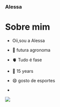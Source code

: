 ### Alessa 

# Sobre mim
- Oii,sou a Alessa
  
- 🌱 futura agronoma
  
- 🫀 Tudo é fase
  
- 🤔 15 years
 
- 😄 gosto de esportes
- 
 ![](https://img.elo7.com.br/product/original/2FA1740/painel-redondo-meninas-super-poderosas-crianca.jpg)
